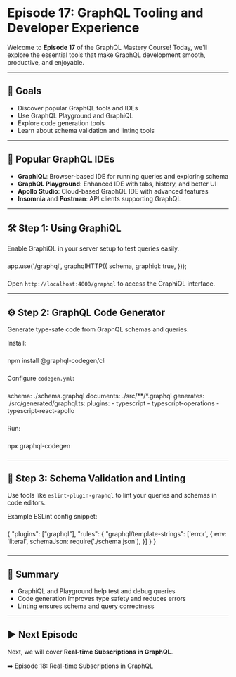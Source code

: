 # Episode 17: GraphQL Tooling and Developer Experience

Welcome to **Episode 17** of the GraphQL Mastery Course! Today, we'll explore the essential tools that make GraphQL development smooth, productive, and enjoyable.

---

## 🎯 Goals

- Discover popular GraphQL tools and IDEs  
- Use GraphQL Playground and GraphiQL  
- Explore code generation tools  
- Learn about schema validation and linting tools  

---

## 🔹 Popular GraphQL IDEs

- **GraphiQL**: Browser-based IDE for running queries and exploring schema  
- **GraphQL Playground**: Enhanced IDE with tabs, history, and better UI  
- **Apollo Studio**: Cloud-based GraphQL IDE with advanced features  
- **Insomnia** and **Postman**: API clients supporting GraphQL  

---

## 🛠️ Step 1: Using GraphiQL

Enable GraphiQL in your server setup to test queries easily.

###  
app.use('/graphql', graphqlHTTP({
  schema,
  graphiql: true,
}));
###

Open `http://localhost:4000/graphql` to access the GraphiQL interface.

---

## ⚙️ Step 2: GraphQL Code Generator

Generate type-safe code from GraphQL schemas and queries.

Install:

###  
npm install @graphql-codegen/cli
###

Configure `codegen.yml`:

###  
schema: ./schema.graphql
documents: ./src/**/*.graphql
generates:
  ./src/generated/graphql.ts:
    plugins:
      - typescript
      - typescript-operations
      - typescript-react-apollo
###

Run:

###  
npx graphql-codegen
###

---

## 🧪 Step 3: Schema Validation and Linting

Use tools like `eslint-plugin-graphql` to lint your queries and schemas in code editors.

Example ESLint config snippet:

###  
{
  "plugins": ["graphql"],
  "rules": {
    "graphql/template-strings": ['error', {
      env: 'literal',
      schemaJson: require('./schema.json'),
    }]
  }
}
###

---

## 🧠 Summary

- GraphiQL and Playground help test and debug queries  
- Code generation improves type safety and reduces errors  
- Linting ensures schema and query correctness  

---

## ▶️ Next Episode

Next, we will cover **Real-time Subscriptions in GraphQL**.

➡️ Episode 18: Real-time Subscriptions in GraphQL
